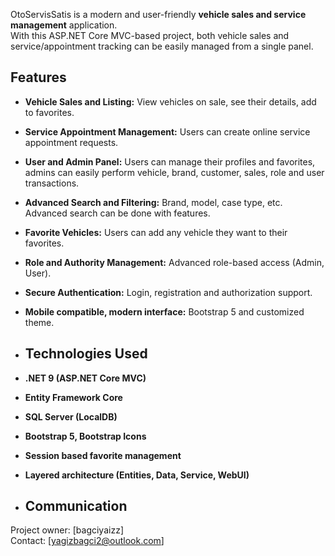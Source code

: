   OtoServisSatis is a modern and user-friendly **vehicle sales and service management** application.  
With this ASP.NET Core MVC-based project, both vehicle sales and service/appointment tracking can be easily managed from a single panel.

## Features

- **Vehicle Sales and Listing:** View vehicles on sale, see their details, add to favorites.
- **Service Appointment Management:** Users can create online service appointment requests.
- **User and Admin Panel:** Users can manage their profiles and favorites, admins can easily perform vehicle, brand, customer, sales, role and user transactions.
- **Advanced Search and Filtering:** Brand, model, case type, etc. Advanced search can be done with features.
- **Favorite Vehicles:** Users can add any vehicle they want to their favorites.
- **Role and Authority Management:** Advanced role-based access (Admin, User).
- **Secure Authentication:** Login, registration and authorization support.
- **Mobile compatible, modern interface:** Bootstrap 5 and customized theme.

- ## Technologies Used

- **.NET 9 (ASP.NET Core MVC)**
- **Entity Framework Core**
- **SQL Server (LocalDB)**
- **Bootstrap 5, Bootstrap Icons**
- **Session based favorite management**
- **Layered architecture (Entities, Data, Service, WebUI)**

- ## Communication

Project owner: [bagciyaizz]  
Contact: [yagizbagci2@outlook.com]
